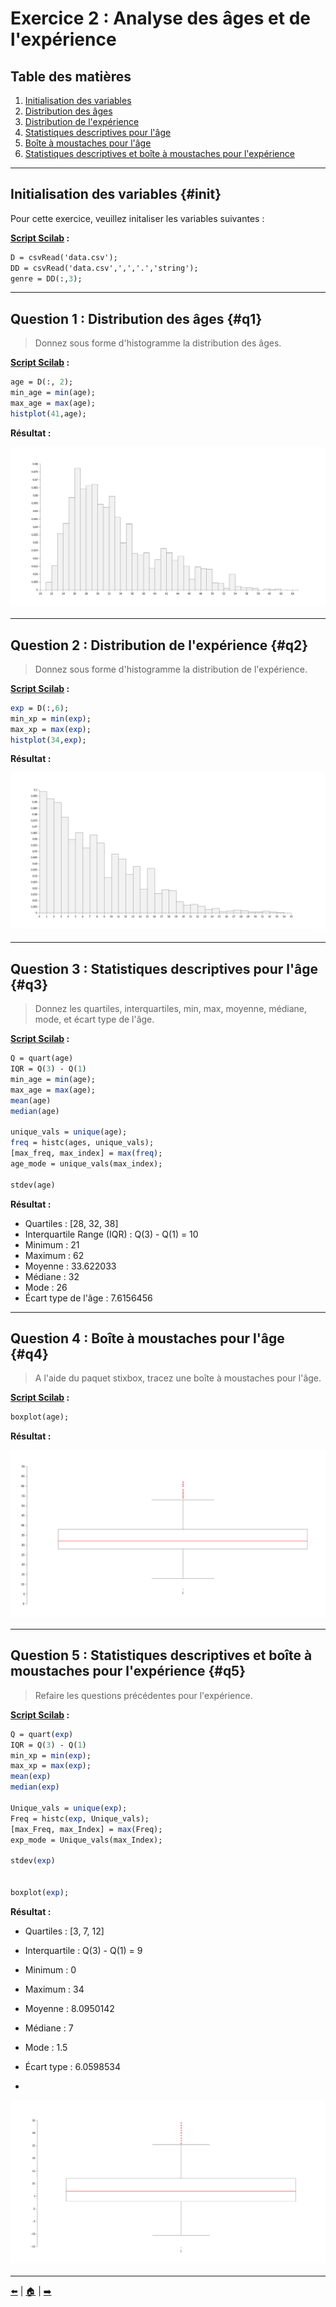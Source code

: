 # Exercice 2 : Analyse des âges et de l'expérience

## Table des matières
1. [Initialisation des variables](#init)
2. [Distribution des âges](#q1)
3. [Distribution de l'expérience](#q2)
4. [Statistiques descriptives pour l'âge](#q3)
5. [Boîte à moustaches pour l'âge](#q4)
6. [Statistiques descriptives et boîte à moustaches pour l'expérience](#q5)

---

## Initialisation des variables {#init}

Pour cette exercice, veuillez initaliser les variables suivantes :

**[Script Scilab](scripts/init.sce) :**

```scilab
D = csvRead('data.csv');
DD = csvRead('data.csv',',','.','string');
genre = DD(:,3);
```

---

## Question 1 : Distribution des âges {#q1}

> Donnez sous forme d'histogramme la distribution des âges.

**[Script Scilab](scripts/q1.sce) :**

```scilab
age = D(:, 2);
min_age = min(age); 
max_age = max(age);  
histplot(41,age);
```

**Résultat :**

![q1](img/q1.png)

---

## Question 2 : Distribution de l'expérience {#q2}

> Donnez sous forme d'histogramme la distribution de l'expérience.

**[Script Scilab](scripts/q2.sce) :**

```scilab
exp = D(:,6);
min_xp = min(exp);
max_xp = max(exp);
histplot(34,exp);
```

**Résultat :**

![q2](img/q2.png)

---

## Question 3 : Statistiques descriptives pour l'âge {#q3}

> Donnez les quartiles, interquartiles, min, max, moyenne, médiane, mode, et écart type de l'âge.

**[Script Scilab](scripts/q3.sce) :**

```scilab
Q = quart(age)
IQR = Q(3) - Q(1) 
min_age = min(age);
max_age = max(age);
mean(age)
median(age)

unique_vals = unique(age);
freq = histc(ages, unique_vals);
[max_freq, max_index] = max(freq);
age_mode = unique_vals(max_index);

stdev(age)
```
**Résultat :**

- Quartiles : [28, 32, 38]
- Interquartile Range (IQR) : Q(3) - Q(1) = 10
- Minimum : 21
- Maximum : 62
- Moyenne : 33.622033
- Médiane : 32
- Mode : 26
- Écart type de l'âge : 7.6156456

---

## Question 4 : Boîte à moustaches pour l'âge {#q4}

> A l'aide du paquet stixbox, tracez une boîte à moustaches pour l'âge.

**[Script Scilab](scripts/q4.sce) :**

```scilab
boxplot(age);
```
**Résultat :**

![q4](img/q4.png)

---

## Question 5 : Statistiques descriptives et boîte à moustaches pour l'expérience {#q5}

> Refaire les questions précédentes pour l'expérience.

**[Script Scilab](scripts/q5.sce) :**

```scilab
Q = quart(exp) 
IQR = Q(3) - Q(1)
min_xp = min(exp); 
max_xp = max(exp); 
mean(exp)
median(exp)

Unique_vals = unique(exp);
Freq = histc(exp, Unique_vals);
[max_Freq, max_Index] = max(Freq);
exp_mode = Unique_vals(max_Index);

stdev(exp)


boxplot(exp);
```
**Résultat :**

- Quartiles : [3, 7, 12]
- Interquartile : Q(3) - Q(1) = 9
- Minimum : 0
- Maximum : 34
- Moyenne : 8.0950142
- Médiane : 7
- Mode : 1.5
- Écart type : 6.0598534

- 
![q5](img/q5.png)

---

[⬅️](../EXO1/ "Exercice précédent (Exercice 1)") | [🏠](../ "Retour au sommaire") | [➡️](../EXO3/ "Exercice suivant (Exercice 3)")